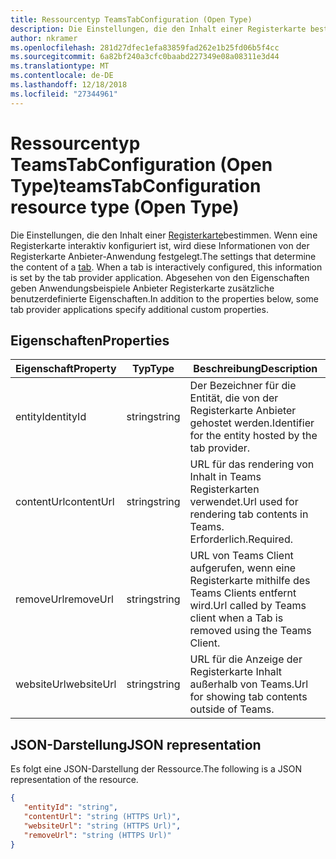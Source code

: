 ```yaml
---
title: Ressourcentyp TeamsTabConfiguration (Open Type)
description: Die Einstellungen, die den Inhalt einer Registerkarte bestimmen.
author: nkramer
ms.openlocfilehash: 281d27dfec1efa83859fad262e1b25fd06b5f4cc
ms.sourcegitcommit: 6a82bf240a3cfc0baabd227349e08a08311e3d44
ms.translationtype: MT
ms.contentlocale: de-DE
ms.lasthandoff: 12/18/2018
ms.locfileid: "27344961"
---
```

# <a name="teamstabconfiguration-resource-type-open-type"></a><span data-ttu-id="a493d-103">Ressourcentyp TeamsTabConfiguration (Open Type)</span><span class="sxs-lookup"><span data-stu-id="a493d-103">teamsTabConfiguration resource type (Open Type)</span></span>



<span data-ttu-id="a493d-104">Die Einstellungen, die den Inhalt einer [Registerkarte](teamstab.md)bestimmen. Wenn eine Registerkarte interaktiv konfiguriert ist, wird diese Informationen von der Registerkarte Anbieter-Anwendung festgelegt.</span><span class="sxs-lookup"><span data-stu-id="a493d-104">The settings that determine the content of a [tab](teamstab.md). When a tab is interactively configured, this information is set by the tab provider application.</span></span>
<span data-ttu-id="a493d-105">Abgesehen von den Eigenschaften geben Anwendungsbeispiele Anbieter Registerkarte zusätzliche benutzerdefinierte Eigenschaften.</span><span class="sxs-lookup"><span data-stu-id="a493d-105">In addition to the properties below, some tab provider applications specify additional custom properties.</span></span>

## <a name="properties"></a><span data-ttu-id="a493d-106">Eigenschaften</span><span class="sxs-lookup"><span data-stu-id="a493d-106">Properties</span></span>

|<span data-ttu-id="a493d-107">Eigenschaft</span><span class="sxs-lookup"><span data-stu-id="a493d-107">Property</span></span>|<span data-ttu-id="a493d-108">Typ</span><span class="sxs-lookup"><span data-stu-id="a493d-108">Type</span></span>|<span data-ttu-id="a493d-109">Beschreibung</span><span class="sxs-lookup"><span data-stu-id="a493d-109">Description</span></span>|
|-|-|-|
|  <span data-ttu-id="a493d-110">entityId</span><span class="sxs-lookup"><span data-stu-id="a493d-110">entityId</span></span>   |   <span data-ttu-id="a493d-111">string</span><span class="sxs-lookup"><span data-stu-id="a493d-111">string</span></span> |  <span data-ttu-id="a493d-112">Der Bezeichner für die Entität, die von der Registerkarte Anbieter gehostet werden.</span><span class="sxs-lookup"><span data-stu-id="a493d-112">Identifier for the entity hosted by the tab provider.</span></span>     |
|  <span data-ttu-id="a493d-113">contentUrl</span><span class="sxs-lookup"><span data-stu-id="a493d-113">contentUrl</span></span> |   <span data-ttu-id="a493d-114">string</span><span class="sxs-lookup"><span data-stu-id="a493d-114">string</span></span> |  <span data-ttu-id="a493d-115">URL für das rendering von Inhalt in Teams Registerkarten verwendet.</span><span class="sxs-lookup"><span data-stu-id="a493d-115">Url used for rendering tab contents in Teams.</span></span> <span data-ttu-id="a493d-116">Erforderlich.</span><span class="sxs-lookup"><span data-stu-id="a493d-116">Required.</span></span>    |
|  <span data-ttu-id="a493d-117">removeUrl</span><span class="sxs-lookup"><span data-stu-id="a493d-117">removeUrl</span></span>  |   <span data-ttu-id="a493d-118">string</span><span class="sxs-lookup"><span data-stu-id="a493d-118">string</span></span> |  <span data-ttu-id="a493d-119">URL von Teams Client aufgerufen, wenn eine Registerkarte mithilfe des Teams Clients entfernt wird.</span><span class="sxs-lookup"><span data-stu-id="a493d-119">Url called by Teams client when a Tab is removed using the Teams Client.</span></span>     |
|  <span data-ttu-id="a493d-120">websiteUrl</span><span class="sxs-lookup"><span data-stu-id="a493d-120">websiteUrl</span></span> |   <span data-ttu-id="a493d-121">string</span><span class="sxs-lookup"><span data-stu-id="a493d-121">string</span></span> |  <span data-ttu-id="a493d-122">URL für die Anzeige der Registerkarte Inhalt außerhalb von Teams.</span><span class="sxs-lookup"><span data-stu-id="a493d-122">Url for showing tab contents outside of Teams.</span></span>     |

## <a name="json-representation"></a><span data-ttu-id="a493d-123">JSON-Darstellung</span><span class="sxs-lookup"><span data-stu-id="a493d-123">JSON representation</span></span>

<span data-ttu-id="a493d-124">Es folgt eine JSON-Darstellung der Ressource.</span><span class="sxs-lookup"><span data-stu-id="a493d-124">The following is a JSON representation of the resource.</span></span>
<!-- {
  "blockType": "resource",
  "@odata.type": "microsoft.graph.teamsTabConfiguration"
}-->

```json
{
   "entityId": "string",
   "contentUrl": "string (HTTPS Url)",
   "websiteUrl": "string (HTTPS Url)",
   "removeUrl": "string (HTTPS Url)"  
}

```
<!-- uuid: 8fcb5dbc-d5aa-4681-8e31-b001d5168d79
2015-10-25 14:57:30 UTC -->
<!-- {
  "type": "#page.annotation",
  "description": "teamsTabConfiguration complex type (Open Type)",
  "keywords": "",
  "section": "documentation",
  "tocPath": ""
}-->
